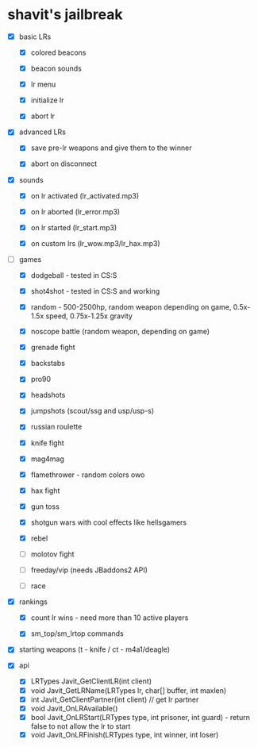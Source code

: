 # shavit's jailbreak

- [x] basic LRs
    - [x] colored beacons
    - [x] beacon sounds
    - [x] lr menu
    - [x] initialize lr
    - [x] abort lr


- [x] advanced LRs
    - [x] save pre-lr weapons and give them to the winner
    - [x] abort on disconnect


- [x] sounds
    - [x] on lr activated (lr_activated.mp3)
    - [x] on lr aborted (lr_error.mp3)
    - [x] on lr started (lr_start.mp3)
    - [x] on custom lrs (lr_wow.mp3/lr_hax.mp3)


- [ ] games
    - [x] dodgeball - tested in CS:S
    - [x] shot4shot - tested in CS:S and working
    - [x] random - 500-2500hp, random weapon depending on game, 0.5x-1.5x speed, 0.75x-1.25x gravity
    - [x] noscope battle (random weapon, depending on game)
    - [x] grenade fight
    - [x] backstabs
    - [x] pro90
    - [x] headshots
    - [x] jumpshots (scout/ssg and usp/usp-s)
    - [x] russian roulette
    - [x] knife fight
    - [x] mag4mag
    - [x] flamethrower - random colors owo
    - [x] hax fight
    - [x] gun toss
    - [x] shotgun wars with cool effects like hellsgamers
    - [x] rebel
    - [ ] molotov fight
    - [ ] freeday/vip (needs JBaddons2 API)
    - [ ] race


- [x] rankings
    - [x] count lr wins - need more than 10 active players
    - [x] sm_top/sm_lrtop commands


- [x] starting weapons (t - knife / ct - m4a1/deagle)


- [x] api
    - [x] LRTypes Javit_GetClientLR(int client)
    - [x] void Javit_GetLRName(LRTypes lr, char[] buffer, int maxlen)
    - [x] int Javit_GetClientPartner(int client) // get lr partner
    - [x] void Javit_OnLRAvailable()
    - [x] bool Javit_OnLRStart(LRTypes type, int prisoner, int guard) - return false to not allow the lr to start
    - [x] void Javit_OnLRFinish(LRTypes type, int winner, int loser)

